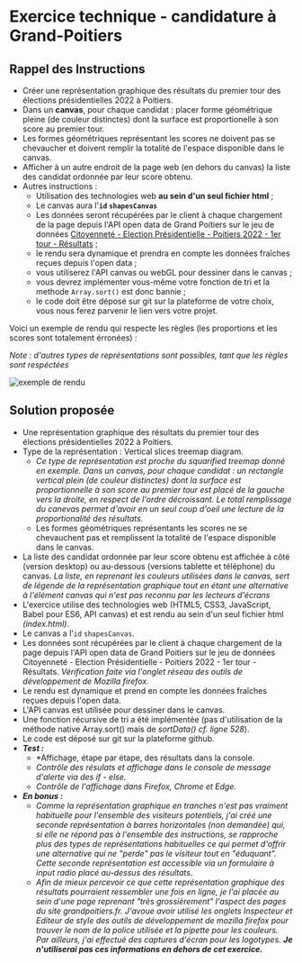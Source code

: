 # Exercice technique - candidature à Grand-Poitiers

## Rappel des Instructions
* Créer une représentation graphique des résultats du premier tour des élections présidentielles 2022 à Poitiers.
* Dans un **canvas**, pour chaque candidat : placer forme géométrique pleine (de couleur distinctes) dont la surface est proportionelle à son score au premier tour.
* Les formes géométriques représentant les scores ne doivent pas se chevaucher et doivent remplir la totalité de l'espace disponible dans le canvas.
* Afficher à un autre endroit de la page web (en dehors du canvas) la liste des candidat ordonnée par leur score obtenu. 
* Autres instructions :
  * Utilisation des technologies web **au sein d'un seul fichier html** ;
  * Le canvas aura l'**`id` `shapesCanvas`**
  * Les données seront récupérées par le client à chaque chargement de la page depuis l'API open data de Grand Poitiers sur le jeu de données [Citoyenneté - Election Présidentielle - Poitiers 2022 - 1er tour - Résultats](https://data.grandpoitiers.fr/explore/dataset/resultats_election_fichier_eirel_definitif/information/?dataChart=eyJxdWVyaWVzIjpbeyJjb25maWciOnsiZGF0YXNldCI6InJlc3VsdGF0c19lbGVjdGlvbl9maWNoaWVyX2VpcmVsX2RlZmluaXRpZiIsIm9wdGlvbnMiOnt9fSwiY2hhcnRzIjpbeyJhbGlnbk1vbnRoIjp0cnVlLCJ0eXBlIjoiY29sdW1uIiwiZnVuYyI6IkFWRyIsInlBeGlzIjoiYW5uZWUiLCJzY2llbnRpZmljRGlzcGxheSI6dHJ1ZSwiY29sb3IiOiIjOTYxNDU0In1dLCJ4QXhpcyI6ImJ1cmVhdV92b3RlIiwibWF4cG9pbnRzIjo1MCwic29ydCI6IiJ9XSwidGltZXNjYWxlIjoiIiwiZGlzcGxheUxlZ2VuZCI6dHJ1ZSwiYWxpZ25Nb250aCI6dHJ1ZX0%3D) ;
  * le rendu sera dynamique et prendra en compte les données fraîches reçues depuis l'open data ;
  * vous utiliserez l'API canvas ou webGL pour dessiner dans le canvas ;
  * vous devrez implémenter vous-même votre fonction de tri et la methode `Array.sort()` est donc bannie ;
  * le code doit être déposé sur git sur la plateforme de votre choix, vous nous ferez parvenir le lien vers votre projet.

Voici un exemple de rendu qui respecte les règles (les proportions et les scores sont totalement érronées) :

*Note : d'autres types de représentations sont possibles, tant que les règles sont respéctées*

![exemple de rendu](https://i.ibb.co/hYPGymd/Exo-de-code.png)


## Solution proposée
* Une représentation graphique des résultats du premier tour des élections présidentielles 2022 à Poitiers.
* Type de la représentation : Vertical slices treemap diagram.  
  * *Ce type de représentation est proche du squarified treemap donné en exemple. Dans un canvas, pour chaque candidat : un rectangle vertical plein (de couleur distinctes) dont la surface est proportionnelle à son score au premier tour est placé de la gauche vers la droite, en respect de l'ordre décroissant. Le total remplissage du canevas permet d'avoir en un seul coup d'oeil une lecture de la proportionalité des résultats.*
  * Les formes géométriques représentants les scores ne se chevauchent pas et remplissent la totalité de l'espace disponible dans le canvas.
* La liste des candidat ordonnée par leur score obtenu est affichée à côté (version desktop) ou au-dessous (versions tablette et téléphone) du canvas. *La liste, en reprenant les couleurs utilisées dans le canvas, sert de légende de la représentation graphique tout en étant une alternative à l'élément canvas qui n'est pas reconnu par les lecteurs d'écrans*
* L'exercice utilise des technologies web (HTML5, CSS3, JavaScript, Babel pour ES6, API canvas) et est rendu au sein d'un seul fichier html *(index.html)*.
* Le canvas a l'`id` `shapesCanvas`.
* Les données sont récupérées par le client à chaque chargement de la page depuis l'API open data de Grand Poitiers sur le jeu de données Citoyenneté - Election Présidentielle - Poitiers 2022 - 1er tour - Résultats. *Vérification faite via l'onglet réseau des outils de développement de Mozilla firefox.*
* Le rendu est dynamique et prend en compte les données fraîches reçues depuis l'open data.
* L'API canvas est utilisée pour dessiner dans le canvas.
* Une fonction récursive de tri a été implémentée (pas d'utilisation de la méthode native Array.sort() mais de *sortData() cf. ligne 528*).
* Le code est déposé sur git sur la plateforme github.
* ***Test :***
  * *Affichage, étape par étape, des résultats dans la console.
  * *Contrôle des résulats et affichage dans le console de message d'alerte via des if - else.*
  * *Contrôle de l'affichage dans Firefox, Chrome et Edge.* 
* ***En bonus :***
  * *Comme la représentation graphique en tranches n'est pas vraiment habituelle pour l'ensemble des visiteurs potentiels, j'ai créé une seconde représentation à barres horizontales (non demandée) qui, si elle ne répond pas à l'ensemble des instructions, se rapproche plus des types de représentations habituelles ce qui permet d'offrir une alternative qui ne "perde" pas le visiteur tout en "éduquant". Cette seconde représentation est accessible via un formulaire à input radio placé au-dessus des résultats.*
  * *Afin de mieux percevoir ce que cette représentation graphique des résultats pourraient ressembler une fois en ligne, je l'ai placée au sein d'une page reprenant "très grossièrement" l'aspect des pages du site grandpoitiers.fr. J'avoue avoir utilisé les onglets Inspecteur et Editeur de style des outils de développement de mozilla firefox pour trouver le nom de la police utilisée et la pipette pour les couleurs. Par ailleurs, j'ai effectué des captures d'écran pour les logotypes.* ***Je n'utiliserai pas ces informations en dehors de cet exercice.***
